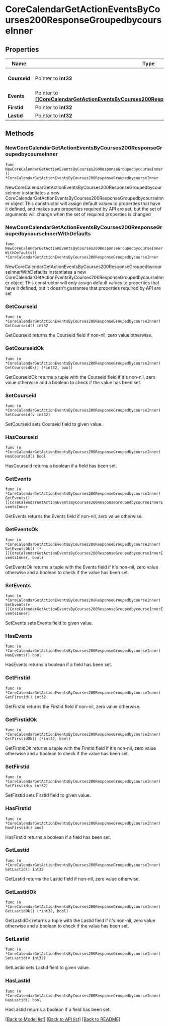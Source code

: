 # CoreCalendarGetActionEventsByCourses200ResponseGroupedbycourseInner

## Properties

Name | Type | Description | Notes
------------ | ------------- | ------------- | -------------
**Courseid** | Pointer to **int32** | courseid | [optional] [default to null]
**Events** | Pointer to [**[]CoreCalendarGetActionEventsByCourses200ResponseGroupedbycourseInnerEventsInner**](CoreCalendarGetActionEventsByCourses200ResponseGroupedbycourseInnerEventsInner.md) |  | [optional] 
**Firstid** | Pointer to **int32** | firstid | [optional] 
**Lastid** | Pointer to **int32** | lastid | [optional] 

## Methods

### NewCoreCalendarGetActionEventsByCourses200ResponseGroupedbycourseInner

`func NewCoreCalendarGetActionEventsByCourses200ResponseGroupedbycourseInner() *CoreCalendarGetActionEventsByCourses200ResponseGroupedbycourseInner`

NewCoreCalendarGetActionEventsByCourses200ResponseGroupedbycourseInner instantiates a new CoreCalendarGetActionEventsByCourses200ResponseGroupedbycourseInner object
This constructor will assign default values to properties that have it defined,
and makes sure properties required by API are set, but the set of arguments
will change when the set of required properties is changed

### NewCoreCalendarGetActionEventsByCourses200ResponseGroupedbycourseInnerWithDefaults

`func NewCoreCalendarGetActionEventsByCourses200ResponseGroupedbycourseInnerWithDefaults() *CoreCalendarGetActionEventsByCourses200ResponseGroupedbycourseInner`

NewCoreCalendarGetActionEventsByCourses200ResponseGroupedbycourseInnerWithDefaults instantiates a new CoreCalendarGetActionEventsByCourses200ResponseGroupedbycourseInner object
This constructor will only assign default values to properties that have it defined,
but it doesn't guarantee that properties required by API are set

### GetCourseid

`func (o *CoreCalendarGetActionEventsByCourses200ResponseGroupedbycourseInner) GetCourseid() int32`

GetCourseid returns the Courseid field if non-nil, zero value otherwise.

### GetCourseidOk

`func (o *CoreCalendarGetActionEventsByCourses200ResponseGroupedbycourseInner) GetCourseidOk() (*int32, bool)`

GetCourseidOk returns a tuple with the Courseid field if it's non-nil, zero value otherwise
and a boolean to check if the value has been set.

### SetCourseid

`func (o *CoreCalendarGetActionEventsByCourses200ResponseGroupedbycourseInner) SetCourseid(v int32)`

SetCourseid sets Courseid field to given value.

### HasCourseid

`func (o *CoreCalendarGetActionEventsByCourses200ResponseGroupedbycourseInner) HasCourseid() bool`

HasCourseid returns a boolean if a field has been set.

### GetEvents

`func (o *CoreCalendarGetActionEventsByCourses200ResponseGroupedbycourseInner) GetEvents() []CoreCalendarGetActionEventsByCourses200ResponseGroupedbycourseInnerEventsInner`

GetEvents returns the Events field if non-nil, zero value otherwise.

### GetEventsOk

`func (o *CoreCalendarGetActionEventsByCourses200ResponseGroupedbycourseInner) GetEventsOk() (*[]CoreCalendarGetActionEventsByCourses200ResponseGroupedbycourseInnerEventsInner, bool)`

GetEventsOk returns a tuple with the Events field if it's non-nil, zero value otherwise
and a boolean to check if the value has been set.

### SetEvents

`func (o *CoreCalendarGetActionEventsByCourses200ResponseGroupedbycourseInner) SetEvents(v []CoreCalendarGetActionEventsByCourses200ResponseGroupedbycourseInnerEventsInner)`

SetEvents sets Events field to given value.

### HasEvents

`func (o *CoreCalendarGetActionEventsByCourses200ResponseGroupedbycourseInner) HasEvents() bool`

HasEvents returns a boolean if a field has been set.

### GetFirstid

`func (o *CoreCalendarGetActionEventsByCourses200ResponseGroupedbycourseInner) GetFirstid() int32`

GetFirstid returns the Firstid field if non-nil, zero value otherwise.

### GetFirstidOk

`func (o *CoreCalendarGetActionEventsByCourses200ResponseGroupedbycourseInner) GetFirstidOk() (*int32, bool)`

GetFirstidOk returns a tuple with the Firstid field if it's non-nil, zero value otherwise
and a boolean to check if the value has been set.

### SetFirstid

`func (o *CoreCalendarGetActionEventsByCourses200ResponseGroupedbycourseInner) SetFirstid(v int32)`

SetFirstid sets Firstid field to given value.

### HasFirstid

`func (o *CoreCalendarGetActionEventsByCourses200ResponseGroupedbycourseInner) HasFirstid() bool`

HasFirstid returns a boolean if a field has been set.

### GetLastid

`func (o *CoreCalendarGetActionEventsByCourses200ResponseGroupedbycourseInner) GetLastid() int32`

GetLastid returns the Lastid field if non-nil, zero value otherwise.

### GetLastidOk

`func (o *CoreCalendarGetActionEventsByCourses200ResponseGroupedbycourseInner) GetLastidOk() (*int32, bool)`

GetLastidOk returns a tuple with the Lastid field if it's non-nil, zero value otherwise
and a boolean to check if the value has been set.

### SetLastid

`func (o *CoreCalendarGetActionEventsByCourses200ResponseGroupedbycourseInner) SetLastid(v int32)`

SetLastid sets Lastid field to given value.

### HasLastid

`func (o *CoreCalendarGetActionEventsByCourses200ResponseGroupedbycourseInner) HasLastid() bool`

HasLastid returns a boolean if a field has been set.


[[Back to Model list]](../README.md#documentation-for-models) [[Back to API list]](../README.md#documentation-for-api-endpoints) [[Back to README]](../README.md)



